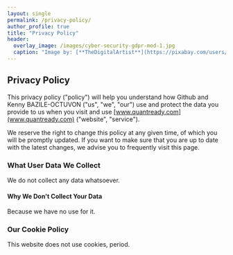 ```yaml
---
layout: single
permalink: /privacy-policy/
author_profile: true
title: "Privacy Policy"
header:
  overlay_image: /images/cyber-security-gdpr-mod-1.jpg
  caption: "Image by: [**TheDigitalArtist**](https://pixabay.com/users/TheDigitalArtist-202249/)"
---
```

## Privacy Policy

This privacy policy ("policy") will help you understand how Github and Kenny BAZILE-OCTUVON ("us", "we", "our") use and protect the data you provide to us when you visit and use [www.quantready.com](www.quantready.com) ("website", "service").

We reserve the right to change this policy at any given time, of which you will be promptly updated. If you want to make sure that you are up to date with the latest changes, we advise you to frequently visit this page.

### What User Data We Collect

We do not collect any data whatsoever.

#### Why We Don't Collect Your Data

Because we have no use for it.

### Our Cookie Policy

This website does not use cookies, period.
